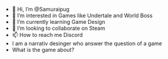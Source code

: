 - 👋 Hi, I’m @Samuraipug
- 👀 I’m interested in Games like Undertale and World Boss
- 🌱 I’m currently learning Game Design
- 💞️ I’m looking to collaborate on Steam
- 📫 How to reach me Discord 
- I am a narrativ desinger who answer the question of a game
- What is the game about?
<!---
Samuraipug/Samuraipug is a ✨ special ✨ repository because its `README.md` (this file) appears on your GitHub profile.
You can click the Preview link to take a look at your changes.
--->
